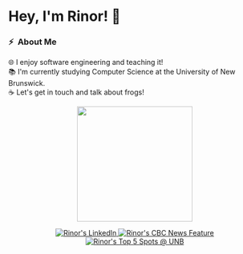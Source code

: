 # Hey, I'm Rinor! 👋

### ⚡ &nbsp;About Me

🌐 I enjoy software engineering and teaching it!\
📚 I'm currently studying Computer Science at the University of New Brunswick.\
☕ Let's get in touch and talk about frogs!

<p align="center">
  <img height="230em" src="https://github-readme-stats.vercel.app/api/top-langs/?username=rkomoran&theme=tokyonight&hide_border=true"/>
</p>

<p align="center">
  <a href="https://www.linkedin.com/in/rinorkomorani/" target="_blank"> 
    <img src="https://img.shields.io/badge/-rinorkomorani-0077B5?style=for-the-badge&amp;logo=Linkedin&amp;logoColor=white" alt="Rinor's LinkedIn">
  </a>
  <a href="https://www.cbc.ca/news/canada/new-brunsw" target="_blank">
    <img src="https://img.shields.io/badge/-Rinor's CBC News Feature-0056A0?style=for-the-badge&amp;logo=cbc&amp;logoColor=white" alt="Rinor's CBC News Feature">
  </a>
  <a href="https://www.youtube.com/watch?v=azzU6Uc-E3g" target="_blank">
    <img src="https://img.shields.io/badge/-Rinor's Top 5 Spots @ UNB-FF0000?style=for-the-badge&amp;logo=youtube&amp;logoColor=white" alt="Rinor's Top 5 Spots @ UNB">
  </a>
</p>

